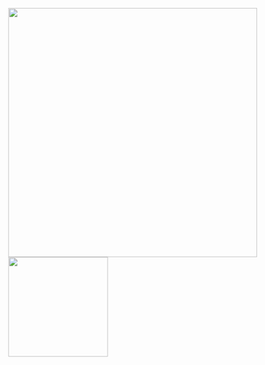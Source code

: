 <img src="https://github.com/Anmol-Baranwal/Cool-GIFs-For-GitHub/assets/74038190/3b4607a1-1cc6-41f1-926f-892ae880e7a5" width="500"> <img src="https://github.com/user-attachments/assets/fddcdbcd-5ea2-4416-9f59-ca7fd9394aca" width="200">
